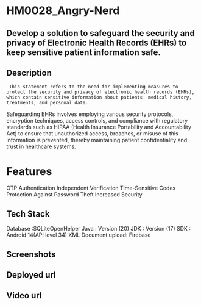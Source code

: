 # HM0028_Angry-Nerd

## Develop a solution to safeguard the security and privacy of Electronic Health Records (EHRs) to keep sensitive patient information safe.

## Description
     This statement refers to the need for implementing measures to protect the security and privacy of electronic health records (EHRs), which contain sensitive information about patients' medical history, treatments, and personal data.
Safeguarding EHRs involves employing various security    protocols, encryption techniques, access controls, and compliance with regulatory standards such as HIPAA (Health Insurance Portability and Accountability Act) to ensure that unauthorized access, breaches, or misuse of this information is prevented, thereby maintaining patient confidentiality and trust in healthcare systems.
   # Features 
   OTP Authentication
   Independent Verification
   Time-Sensitive Codes
   Protection Against Password Theft
   Increased Security

   ## Tech Stack
   Database :SQLiteOpenHelper
   Java : Version (20)
   JDK : Version (17)
   SDK  : Android 14(API level 34)
   XML
   Document upload: Firebase

   ## Screenshots











   ## Deployed url


   ## Video url

   
   
